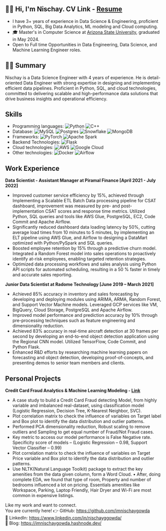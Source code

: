 
## 👋🏻  Hi, I'm Nischay. CV Link - [Resume]([https://asu.edu](https://drive.google.com/file/d/1afuDWh0lOd7lPQi18KXsbf1SPzgsWJGY/view?usp=sharing))
- I have 3+ years of experience in Data Science & Engineering, proficient in Python, SQL, Big Data Analytics, ML modeling and Cloud computing. 
- 🎓 Master's in Computer Science at [Arizona State University](https://asu.edu), graduated in May 2024.
- Open to Full time Opportunities in Data Engineering, Data Science, and Machine Learning Engineer roles.

## 👨‍💻 Summary
Nischay is a Data Science Engineer with 4 years of experience. He is detail-oriented Data Engineer with strong expertise in designing and implementing efficient data pipelines. Proficient in Python, SQL, and cloud technologies, committed to delivering scalable and high-performance data solutions that drive business insights and operational efficiency.


## Skills

* Programming languages: ![Python](https://img.shields.io/badge/python-3670A0?style=for-the-badge&logo=python&logoColor=ffdd54) ![C++](https://img.shields.io/badge/c++-%2300599C.svg?style=for-the-badge&logo=c%2B%2B&logoColor=white) 
* Database: ![MySQL](https://img.shields.io/badge/mysql-%2300f.svg?style=for-the-badge&logo=mysql&logoColor=white) ![Postgres](https://img.shields.io/badge/postgres-%23316192.svg?style=for-the-badge&logo=postgresql&logoColor=white) ![Snowflake](https://img.shields.io/badge/Snowflake-29B5E8.svg?style=for-the-badge&logo=Snowflake&logoColor=white) ![MongoDB](https://img.shields.io/badge/MongoDB-47A248.svg?style=for-the-badge&logo=MongoDB&logoColor=white)
* Frameworks: ![PyTorch](https://img.shields.io/badge/PyTorch-%23EE4C2C.svg?style=for-the-badge&logo=PyTorch&logoColor=white) ![Apache Spark](https://img.shields.io/badge/Apache%20Spark-E25A1C.svg?style=for-the-badge&logo=Apache-Spark&logoColor=white)
* Backend Technologies: ![Flask](https://img.shields.io/badge/flask-%23000.svg?style=for-the-badge&logo=flask&logoColor=white)
* Cloud technologies: ![AWS](https://img.shields.io/badge/AWS-%23FF9900.svg?style=for-the-badge&logo=amazon-aws&logoColor=white) ![Google Cloud](https://img.shields.io/badge/Google%20Cloud-4285F4.svg?style=for-the-badge&logo=Google-Cloud&logoColor=white)
* Other technologies: ![Docker](https://img.shields.io/badge/docker-%230db7ed.svg?style=for-the-badge&logo=docker&logoColor=white) ![Airflow](https://img.shields.io/badge/Apache%20Airflow-017CEE.svg?style=for-the-badge&logo=Apache-Airflow&logoColor=white)

## Work Experience

**Data Scientist - Assistant Manager at Piramal Finance [April 2021 - July 2022]** 
* Improved customer service efficiency by 15%, achieved through Implementing a Scalable ETL Batch Data processing pipeline for CSAT dashboard, improvement was measured by pre- and post-implementation CSAT scores and response time metrics. Utilized Python, SQL queries and tools like AWS Glue, PostgreSQL, EC2, Code Commit and Apache Airflow.
* Significantly reduced dashboard data loading latency by 50%, cutting average load times from 10 minutes to 5 minutes, by implementing an ELT pipeline using AWS Glue, and Airflow to designing a DataMart optimized with Python/PySpark and SQL queries.
* Boosted employee retention by 15% through a predictive churn model. Integrated a Random Forest model into sales operations to proactively identify at-risk employees, enabling targeted retention strategies.
* Optimized data processing workflows and sales analysis using Python API scripts for automated scheduling, resulting in a 50 % faster in timely and accurate sales reporting.

**Junior Data Scientist at Radome Technology [June 2019 – March 2021]**
* Achieved 85% accuracy in inventory and sales forecasting by developing and deploying modules using ARIMA, ARMA, Random Forest, and Support Vector Machine models. Leveraged GCP services like VM, BigQuery, Cloud Storage, PostgreSQL and Apache Airflow.
* Improved model performance and prediction accuracy by 10% through pre-processing techniques such as feature engineering and dimensionality reduction.
* Achieved 83% accuracy in real-time aircraft detection at 30 frames per second by developing an end-to-end object detection application using the Regional CNN model. Utilized TensorFlow, Code Commit, and Python Flask.
* Enhanced R&D efforts by researching machine learning papers on forecasting and object detection, developing proof-of-concepts, and presenting demos to senior team members and clients.

## Personal Projects

**Credit Card Fraud Analytics & Machine Learning Modeling - [Link](https://github.com/imnischaygowda/Credit-Card-Fraud)**
* A case study to build a Credit Card Fraud detecting Model, from highly variable and imbalanced real-dataset, using classification model (Logistic Regression, Decision Tree, K-Nearest Neighbor, SVC).
* Plot correlation matrix to check the influence of variables on Target label and Box plot to identify the data distribution and outlier patterns.
* Performed PCA dimensionality reduction, Robust scaling to remove outliers and Sampling to get equal number of Fraud/Not Fraud cases.
* Key metric to access our model performance is False Negative rate. Specificity score of models – (Logistic Regression – 0.98, Support Vector Classifier – 0.99)
* Plot correlation matrix to check the influence of variables on Target Price variable and Box plot to identify the data distribution and outlier patterns.
* Use NLTK(Natural Language Toolkit) package to extract the key amenities from the data given column, form a Word Cloud. • After, doing complete EDA, we found that type of room, Property and number of bedrooms influenced a lot on pricing. Essentials amenities like Workspace, Parking, Laptop Friendly, Hair Dryer and Wi-Fi are most common in expensive listings.

Like my work and want to connect. <br/> 
You are currently here! 👉 GitHub: https://github.com/imnischaygowda  <br/>
👔 LinkedIn: https://www.linkedin.com/in/nischayggowda/  <br/>
📖 Blog: https://imnischaygowda.hashnode.dev/ <br/>
